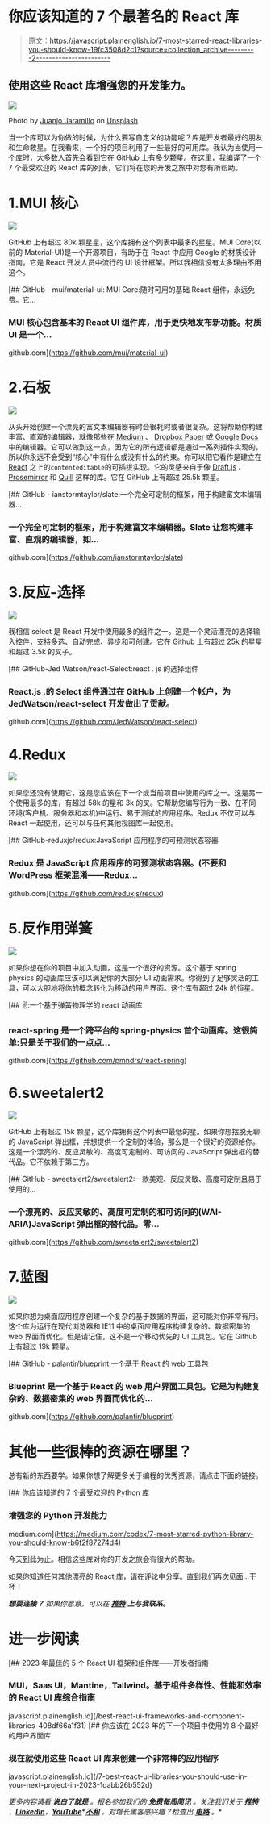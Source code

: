 # 你应该知道的 7 个最著名的 React 库

> 原文：<https://javascript.plainenglish.io/7-most-starred-react-libraries-you-should-know-19fc3508d2c1?source=collection_archive---------2----------------------->

## 使用这些 React 库增强您的开发能力。

![](img/39d75528c8a9e7c39372edc99861ba6c.png)

Photo by [Juanjo Jaramillo](https://unsplash.com/@juanjodev02?utm_source=unsplash&utm_medium=referral&utm_content=creditCopyText) on [Unsplash](https://unsplash.com/s/photos/reactjs?utm_source=unsplash&utm_medium=referral&utm_content=creditCopyText)

当一个库可以为你做的时候，为什么要写自定义的功能呢？库是开发者最好的朋友和生命救星。在我看来，一个好的项目利用了一些最好的可用库。我认为当使用一个库时，大多数人首先会看到它在 GitHub 上有多少颗星。在这里，我编译了一个 7 个最受欢迎的 React 库的列表，它们将在您的开发之旅中对您有所帮助。

# 1.MUI 核心

![](img/63edf50e2a3fbbb811c5a96758ddf794.png)

GitHub 上有超过 80k 颗星星，这个库拥有这个列表中最多的星星。MUI Core(以前的 Material-UI)是一个开源项目，有助于在 React 中应用 Google 的材质设计指南。它是 React 开发人员中流行的 UI 设计框架。所以我相信没有太多理由不用这个。

[](https://github.com/mui/material-ui) [## GitHub - mui/material-ui: MUI Core:随时可用的基础 React 组件，永远免费。它…

### MUI 核心包含基本的 React UI 组件库，用于更快地发布新功能。材质 UI 是一个…

github.com](https://github.com/mui/material-ui) 

# 2.石板

![](img/551f982964a6867a1324a5cc23be63b6.png)

从头开始创建一个漂亮的富文本编辑器有时会很耗时或者很复杂。这将帮助你构建丰富、直观的编辑器，就像那些在 [Medium](https://medium.com/) 、 [Dropbox Paper](https://www.dropbox.com/paper) 或 [Google Docs](https://www.google.com/docs/about/) 中的编辑器。它可以做到这一点，因为它的所有逻辑都是通过一系列插件实现的，所以你永远不会受到“核心”中有什么或没有什么的约束。你可以把它看作是建立在 [React](https://facebook.github.io/react/) 之上的`contenteditable`的可插拔实现。它的灵感来自于像 [Draft.js](https://facebook.github.io/draft-js/) 、 [Prosemirror](http://prosemirror.net/) 和 [Quill](http://quilljs.com/) 这样的库。它在 GitHub 上有超过 25.5k 颗星。

[](https://github.com/ianstormtaylor/slate) [## GitHub - ianstormtaylor/slate:一个完全可定制的框架，用于构建富文本编辑器…

### 一个完全可定制的框架，用于构建富文本编辑器。Slate 让您构建丰富、直观的编辑器，如…

github.com](https://github.com/ianstormtaylor/slate) 

# 3.反应-选择

![](img/ff998681014f7a0516c4a5f1e3d702d1.png)

我相信 select 是 React 开发中使用最多的组件之一。这是一个灵活漂亮的选择输入控件，支持多选、自动完成、异步和可创建。它在 Github 上有超过 25k 的星星和超过 3.5k 的叉子。

[](https://github.com/JedWatson/react-select) [## GitHub-Jed Watson/react-Select:react . js 的选择组件

### React.js .的 Select 组件通过在 GitHub 上创建一个帐户，为 JedWatson/react-select 开发做出了贡献。

github.com](https://github.com/JedWatson/react-select) 

# 4.Redux

![](img/8bcafec43c4e31fdd9be2f65d41e3043.png)

如果您还没有使用它，这是您应该在下一个或当前项目中使用的库之一。这是另一个使用最多的库，有超过 58k 的星和 3k 的叉。它帮助您编写行为一致、在不同环境(客户机、服务器和本机)中运行、易于测试的应用程序。Redux 不仅可以与 React 一起使用，还可以与任何其他视图库一起使用。

[](https://github.com/reduxjs/redux) [## GitHub-reduxjs/redux:JavaScript 应用程序的可预测状态容器

### Redux 是 JavaScript 应用程序的可预测状态容器。(不要和 WordPress 框架混淆——Redux…

github.com](https://github.com/reduxjs/redux) 

# 5.反作用弹簧

![](img/f2a89260bf0d9e37c347443b8f6dc278.png)

如果你想在你的项目中加入动画，这是一个很好的资源。这个基于 spring physics 的动画库应该可以满足你的大部分 UI 动画需求。你得到了足够灵活的工具，可以大胆地将你的概念转化为移动的用户界面。这个库有超过 24k 的恒星。

[](https://github.com/pmndrs/react-spring) [## ✌️:一个基于弹簧物理学的 react 动画库

### react-spring 是一个跨平台的 spring-physics 首个动画库。这很简单:只是关于我们的一点点…

github.com](https://github.com/pmndrs/react-spring) 

# 6.sweetalert2

![](img/70bfa8922edc444156a8193738ed435c.png)

GitHub 上有超过 15k 颗星，这个库拥有这个列表中最低的星。如果你想摆脱无聊的 JavaScript 弹出框，并想提供一个定制的体验，那么是一个很好的资源给你。这是一个漂亮的、反应灵敏的、高度可定制的、可访问的 JavaScript 弹出框的替代品。它不依赖于第三方。

[](https://github.com/sweetalert2/sweetalert2) [## GitHub - sweetalert2/sweetalert2:一款美观、反应灵敏、高度可定制且易于使用的…

### 一个漂亮的、反应灵敏的、高度可定制的和可访问的(WAI-ARIA)JavaScript 弹出框的替代品。零…

github.com](https://github.com/sweetalert2/sweetalert2) 

# 7.蓝图

![](img/b27f3d2a9c521cb7b2ffb576134e27b9.png)

如果你想为桌面应用程序创建一个复杂的基于数据的界面，这可能对你非常有用。这个库为运行在现代浏览器和 IE11 中的桌面应用程序构建复杂的、数据密集的 web 界面而优化。但是请记住，这不是一个移动优先的 UI 工具包。它在 Github 上有超过 19k 颗星。

[](https://github.com/palantir/blueprint) [## GitHub - palantir/blueprint:一个基于 React 的 web 工具包

### Blueprint 是一个基于 React 的 web 用户界面工具包。它是为构建复杂的、数据密集的 web 界面而优化的…

github.com](https://github.com/palantir/blueprint) 

# 其他一些很棒的资源在哪里？

总有新的东西要学。如果你想了解更多关于编程的优秀资源，请点击下面的链接。

[](https://medium.com/codex/7-most-starred-python-library-you-should-know-b6f2f87274d4) [## 你应该知道的 7 个最受欢迎的 Python 库

### 增强您的 Python 开发能力

medium.com](https://medium.com/codex/7-most-starred-python-library-you-should-know-b6f2f87274d4) 

今天到此为止。相信这些库对你的开发之旅会有很大的帮助。

如果你知道任何其他漂亮的 React 库，请在评论中分享。直到我们再次见面…干杯！

***想要连接？*** *如果你愿意，可以在* [***推特***](https://twitter.com/FarhanTanvirBD) ***上与我联系。***

# 进一步阅读

[](/best-react-ui-frameworks-and-component-libraries-408df66a1f31) [## 2023 年最佳的 5 个 React UI 框架和组件库——开发者指南

### MUI，Saas UI，Mantine，Tailwind。基于组件多样性、性能和效率的 React UI 库综合指南

javascript.plainenglish.io](/best-react-ui-frameworks-and-component-libraries-408df66a1f31) [](/7-best-react-ui-libraries-you-should-use-in-your-next-project-in-2023-1dabb26b552d) [## 你应该在 2023 年的下一个项目中使用的 8 个最好的用户界面库

### 现在就使用这些 React UI 库来创建一个非常棒的应用程序

javascript.plainenglish.io](/7-best-react-ui-libraries-you-should-use-in-your-next-project-in-2023-1dabb26b552d) 

*更多内容请看* [***说白了就是***](https://plainenglish.io/) *。报名参加我们的* [***免费每周简讯***](http://newsletter.plainenglish.io/) *。关注我们关于* [***推特***](https://twitter.com/inPlainEngHQ) ，[***LinkedIn***](https://www.linkedin.com/company/inplainenglish/)*，*[***YouTube***](https://www.youtube.com/channel/UCtipWUghju290NWcn8jhyAw)*[***不和***](https://discord.gg/GtDtUAvyhW) *。对增长黑客感兴趣？检查出* [***电路***](https://circuit.ooo/) *。**